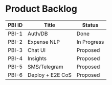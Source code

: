 # Product Backlog

| PBI ID | Title | Status |
|-------|------|--------|
| PBI-1 | Auth/DB | Done |
| PBI-2 | Expense NLP | In Progress |
| PBI-3 | Chat UI | Proposed |
| PBI-4 | Insights | Proposed |
| PBI-5 | SMS/Telegram | Proposed |
| PBI-6 | Deploy + E2E CoS | Proposed |
